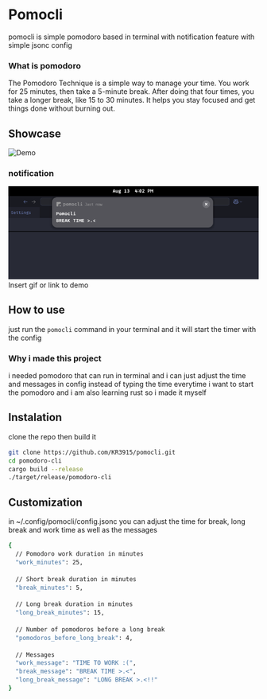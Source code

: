 # Pomocli
pomocli is simple pomodoro based in terminal with notification feature with simple jsonc config
### What is pomodoro
The Pomodoro Technique is a simple way to manage your time. You work for 25 minutes, then take a 5-minute break. After doing that four times, you take a longer break, like 15 to 30 minutes. It helps you stay focused and get things done without burning out.
## Showcase
![Demo](assets/demo.gif)
### notification 
![notification](assets/notif.png)
Insert gif or link to demo

## How to use
just run the `pomocli` command in your terminal and it will start the timer with the config
### Why i made this project
i needed pomodoro that can run in terminal and i can just adjust the time and messages in config instead of typing the time everytime i want to start the pomodoro and i am also learning rust so i made it myself


## Instalation
clone the repo then build it
```bash
git clone https://github.com/KR3915/pomocli.git
cd pomodoro-cli
cargo build --release
./target/release/pomodoro-cli
```
## Customization
in ~/.config/pomocli/config.jsonc you can adjust the time for break, long break and work time as well as the messages
```bash
{
  // Pomodoro work duration in minutes
  "work_minutes": 25,

  // Short break duration in minutes
  "break_minutes": 5,

  // Long break duration in minutes
  "long_break_minutes": 15,

  // Number of pomodoros before a long break
  "pomodoros_before_long_break": 4,

  // Messages
  "work_message": "TIME TO WORK :(",
  "break_message": "BREAK TIME >.<",
  "long_break_message": "LONG BREAK >.<!!"
}
```


